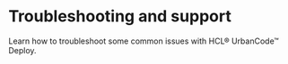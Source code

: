 # Troubleshooting and support

Learn how to troubleshoot some common issues with HCL® UrbanCode™ Deploy.

